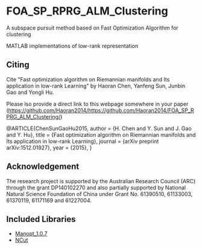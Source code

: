 # FOA_SP_RPRG_ALM_Clustering
A  subspace pursuit method based on Fast Optimization Algorithm for clustering 

MATLAB implementations of low-rank representation

## Citing

Cite "Fast optimization algorithm on Riemannian manifolds and Its application in low-rank Learning" by Haoran Chen, Yanfeng Sun, Junbin Gao and Yongli Hu.

Please lso provide a direct link to this webpage somewhere in your paper (https://github.com/Haoran2014/https://github.com/Haoran2014/FOA_SP_RPRG_ALM_Clustering/)

@ARTICLE{ChenSunGaoHu2015,
author = {H. Chen and Y. Sun and J. Gao and Y. Hu},
title = {Fast optimization algorithm on Riemannian manifolds and Its application in low-rank Learning},
journal = {arXiv preprint arXiv:1512.01927},
year = {2015},
}



## Acknowledgement

 The research project is supported by the Australian Research Council (ARC) through the grant DP140102270 and also partially supported by National Natural Science Foundation of China under Grant No. 61390510, 61133003, 61370119, 61171169 and 61227004.

## Included Libraries

- [Manopt_1.0.7][1]
- [NCut][2]

[1]: http://www.manopt.org
[2]: http://www.cis.upenn.edu/~jshi/software/
